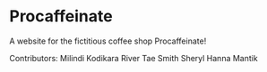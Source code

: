 # Procaffeinate
A website for the fictitious coffee shop Procaffeinate!

Contributors:
Milindi Kodikara
River Tae Smith 
Sheryl Hanna Mantik 
